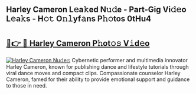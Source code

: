 ## Harley Cameron L𝚎a𝚔ed N𝚞𝚍e - Part-Gig Vi𝚍𝚎o L𝚎a𝚔s - H𝚘𝚝 O𝚗𝚕yf𝚊ns P𝚑𝚘tos 0tHu4

# <h2><a href="http://kf3a07.oniu.top/?m=Harley+Cameron">🔗👉 🔴 Harley Cameron P𝚑ot𝚘𝚜 V𝚒d𝚎o</a></h2>

[![Harley Cameron Nu𝚍e𝚜](https://i.imgur.com/0qMVB7G.gif)](http://kf3a07.oniu.top/?m=Harley+Cameron)
Cybernetic performer and multimedia innovator Harley Cameron, known for publishing dance and lifestyle tutorials through viral dance moves and compact clips. Compassionate counselor Harley Cameron, famed for their ability to provide emotional support and guidance to those in need.  
